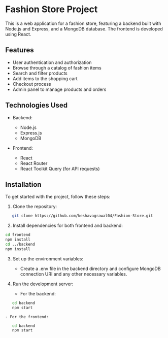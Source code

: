 # Fashion Store Project

This is a web application for a fashion store, featuring a backend built with Node.js and Express, and a MongoDB database. The frontend is developed using React.

## Features

- User authentication and authorization
- Browse through a catalog of fashion items
- Search and filter products
- Add items to the shopping cart
- Checkout process
- Admin panel to manage products and orders

## Technologies Used

- Backend:

  - Node.js
  - Express.js
  - MongoDB

- Frontend:
  - React
  - React Router
  - React Toolkit Query (for API requests)

## Installation

To get started with the project, follow these steps:

1. Clone the repository:

```bash
   git clone https://github.com/keshavagrawal04/Fashion-Store.git
```

2. Install dependencies for both frontend and backend:

```bash
cd frontend
npm install
cd ../backend
npm install
```

3. Set up the environment variables:

   - Create a .env file in the backend directory and configure MongoDB connection URI and any other necessary variables.

4. Run the development server:
   - For the backend:

```bash
   cd backend
   npm start
```

    - For the frontend:

```bash
   cd backend
   npm start
```
